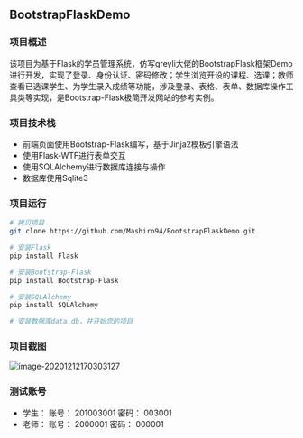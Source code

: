 ## BootstrapFlaskDemo

### 项目概述

该项目为基于Flask的学员管理系统，仿写greyli大佬的BootstrapFlask框架Demo进行开发，实现了登录、身份认证、密码修改；学生浏览开设的课程、选课；教师查看已选课学生、为学生录入成绩等功能，涉及登录、表格、表单、数据库操作工具类等实现，是Bootstrap-Flask极简开发网站的参考实例。

### 项目技术栈

* 前端页面使用Bootstrap-Flask编写，基于Jinja2模板引擎语法
* 使用Flask-WTF进行表单交互
* 使用SQLAlchemy进行数据库连接与操作
* 数据库使用Sqlite3

### 项目运行

```bash
# 拷贝项目
git clone https://github.com/Mashiro94/BootstrapFlaskDemo.git

# 安装Flask
pip install Flask

# 安装Bootstrap-Flask
pip install Bootstrap-Flask

# 安装SQLAlchemy
pip install SQLAlchemy

# 安装数据库data.db，并开始您的项目
```

### 项目截图
![image-20201212170303127](C:\Users\ds201\AppData\Roaming\Typora\typora-user-images\image.png)

### 测试账号
* 学生： 
      账号： 201003001
      密码： 003001
* 老师： 
      账号： 2000001
      密码： 000001
